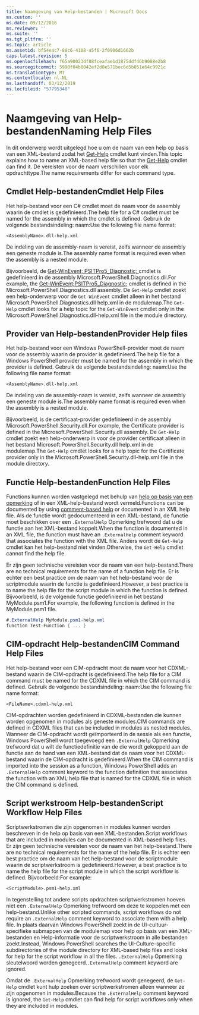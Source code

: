 ```yaml
---
title: Naamgeving van Help-bestanden | Microsoft Docs
ms.custom: ''
ms.date: 09/12/2016
ms.reviewer: ''
ms.suite: ''
ms.tgt_pltfrm: ''
ms.topic: article
ms.assetid: bf54eac7-88c6-4108-a5f6-2f0906d1662b
caps.latest.revision: 5
ms.openlocfilehash: f65a90023df88fceafae1d1875ddf46b9088e2b8
ms.sourcegitcommit: 5990f04b8042ef2d8e571bec6d5b051e64c9921c
ms.translationtype: MT
ms.contentlocale: nl-NL
ms.lasthandoff: 03/12/2019
ms.locfileid: "57795348"
---
```

# <a name="naming-help-files"></a><span data-ttu-id="26841-102">Naamgeving van Help-bestanden</span><span class="sxs-lookup"><span data-stu-id="26841-102">Naming Help Files</span></span>

<span data-ttu-id="26841-103">In dit onderwerp wordt uitgelegd hoe u om de naam van een help op basis van een XML-bestand zodat het [Get-Help](/powershell/module/Microsoft.PowerShell.Core/Get-Help) cmdlet kunt vinden.</span><span class="sxs-lookup"><span data-stu-id="26841-103">This topic explains how to name an XML-based help file so that the [Get-Help](/powershell/module/Microsoft.PowerShell.Core/Get-Help) cmdlet can find it.</span></span> <span data-ttu-id="26841-104">De vereisten voor de naam verschillen voor elk opdrachttype.</span><span class="sxs-lookup"><span data-stu-id="26841-104">The name requirements differ for each command type.</span></span>

## <a name="cmdlet-help-files"></a><span data-ttu-id="26841-105">Cmdlet Help-bestanden</span><span class="sxs-lookup"><span data-stu-id="26841-105">Cmdlet Help Files</span></span>

<span data-ttu-id="26841-106">Het help-bestand voor een C# cmdlet moet de naam voor de assembly waarin de cmdlet is gedefinieerd.</span><span class="sxs-lookup"><span data-stu-id="26841-106">The help file for a C# cmdlet must be named for the assembly in which the cmdlet is defined.</span></span> <span data-ttu-id="26841-107">Gebruik de volgende bestandsindeling: naam:</span><span class="sxs-lookup"><span data-stu-id="26841-107">Use the following file name format:</span></span>

```
<AssemblyName>.dll-help.xml
```

<span data-ttu-id="26841-108">De indeling van de assembly-naam is vereist, zelfs wanneer de assembly een geneste module is.</span><span class="sxs-lookup"><span data-stu-id="26841-108">The assembly name format is required even when the assembly is a nested module.</span></span>

<span data-ttu-id="26841-109">Bijvoorbeeld, de [Get-WinEvent; PSITPro5_Diagnostic; ](/powershell/module/Microsoft.PowerShell.Diagnostics/Get-WinEvent) cmdlet is gedefinieerd in de assembly Microsoft.PowerShell.Diagnostics.dll.</span><span class="sxs-lookup"><span data-stu-id="26841-109">For example, the [Get-WinEvent;PSITPro5_Diagnostic;](/powershell/module/Microsoft.PowerShell.Diagnostics/Get-WinEvent) cmdlet is defined in the Microsoft.PowerShell.Diagnostics.dll assembly.</span></span> <span data-ttu-id="26841-110">De `Get-Help` cmdlet zoekt een help-onderwerp voor de `Get-WinEvent` cmdlet alleen in het bestand Microsoft.PowerShell.Diagnostics.dll help.xml in de modulemap.</span><span class="sxs-lookup"><span data-stu-id="26841-110">The `Get-Help` cmdlet looks for a help topic for the `Get-WinEvent` cmdlet only in the Microsoft.PowerShell.Diagnostics.dll-help.xml file in the module directory.</span></span>

## <a name="provider-help-files"></a><span data-ttu-id="26841-111">Provider van Help-bestanden</span><span class="sxs-lookup"><span data-stu-id="26841-111">Provider Help files</span></span>

<span data-ttu-id="26841-112">Het help-bestand voor een Windows PowerShell-provider moet de naam voor de assembly waarin de provider is gedefinieerd.</span><span class="sxs-lookup"><span data-stu-id="26841-112">The help file for a Windows PowerShell provider must be named for the assembly in which the provider is defined.</span></span> <span data-ttu-id="26841-113">Gebruik de volgende bestandsindeling: naam:</span><span class="sxs-lookup"><span data-stu-id="26841-113">Use the following file name format:</span></span>

```
<AssemblyName>.dll-help.xml
```

<span data-ttu-id="26841-114">De indeling van de assembly-naam is vereist, zelfs wanneer de assembly een geneste module is.</span><span class="sxs-lookup"><span data-stu-id="26841-114">The assembly name format is required even when the assembly is a nested module.</span></span>

<span data-ttu-id="26841-115">Bijvoorbeeld, is de certificaat-provider gedefinieerd in de assembly Microsoft.PowerShell.Security.dll.</span><span class="sxs-lookup"><span data-stu-id="26841-115">For example, the Certificate provider is defined in the Microsoft.PowerShell.Security.dll assembly.</span></span> <span data-ttu-id="26841-116">De `Get-Help` cmdlet zoekt een help-onderwerp in voor de provider certificaat alleen in het bestand Microsoft.PowerShell.Security.dll help.xml in de modulemap.</span><span class="sxs-lookup"><span data-stu-id="26841-116">The `Get-Help` cmdlet looks for a help topic for the Certificate provider only in the Microsoft.PowerShell.Security.dll-help.xml file in the module directory.</span></span>

## <a name="function-help-files"></a><span data-ttu-id="26841-117">Functie Help-bestanden</span><span class="sxs-lookup"><span data-stu-id="26841-117">Function Help Files</span></span>

<span data-ttu-id="26841-118">Functions kunnen worden vastgelegd met behulp van [help op basis van een opmerking](/powershell/module/microsoft.powershell.core/about/about_comment_based_help) of in een XML-help-bestand wordt vermeld.</span><span class="sxs-lookup"><span data-stu-id="26841-118">Functions can be documented by using [comment-based help](/powershell/module/microsoft.powershell.core/about/about_comment_based_help) or documented in an XML help file.</span></span> <span data-ttu-id="26841-119">Als de functie wordt gedocumenteerd in een XML-bestand, de functie moet beschikken over een `.ExternalHelp` Opmerking trefwoord dat u de functie aan het XML-bestand koppelt.</span><span class="sxs-lookup"><span data-stu-id="26841-119">When the function is documented in an XML file, the function must have an `.ExternalHelp` comment keyword that associates the function with the XML file.</span></span> <span data-ttu-id="26841-120">Anders wordt de `Get-Help` cmdlet kan het help-bestand niet vinden.</span><span class="sxs-lookup"><span data-stu-id="26841-120">Otherwise, the `Get-Help` cmdlet cannot find the help file.</span></span>

<span data-ttu-id="26841-121">Er zijn geen technische vereisten voor de naam van een help-bestand.</span><span class="sxs-lookup"><span data-stu-id="26841-121">There are no technical requirements for the name of a function help file.</span></span> <span data-ttu-id="26841-122">Er is echter een best practice om de naam van het help-bestand voor de scriptmodule waarin de functie is gedefinieerd.</span><span class="sxs-lookup"><span data-stu-id="26841-122">However, a best practice is to name the help file for the script module in which the function is defined.</span></span> <span data-ttu-id="26841-123">Bijvoorbeeld, is de volgende functie gedefinieerd in het bestand MyModule.psm1.</span><span class="sxs-lookup"><span data-stu-id="26841-123">For example, the following function is defined in the MyModule.psm1 file.</span></span>

```csharp
#.ExternalHelp MyModule.psm1-help.xml
function Test-Function { ... }
```

## <a name="cim-command-help-files"></a><span data-ttu-id="26841-124">CIM-opdracht Help-bestanden</span><span class="sxs-lookup"><span data-stu-id="26841-124">CIM Command Help Files</span></span>

<span data-ttu-id="26841-125">Het help-bestand voor een CIM-opdracht moet de naam voor het CDXML-bestand waarin de CIM-opdracht is gedefinieerd.</span><span class="sxs-lookup"><span data-stu-id="26841-125">The help file for a CIM command must be named for the CDXML file in which the CIM command is defined.</span></span> <span data-ttu-id="26841-126">Gebruik de volgende bestandsindeling: naam:</span><span class="sxs-lookup"><span data-stu-id="26841-126">Use the following file name format:</span></span>

```
<FileName>.cdxml-help.xml
```

<span data-ttu-id="26841-127">CIM-opdrachten worden gedefinieerd in CDXML-bestanden die kunnen worden opgenomen in modules als geneste modules.</span><span class="sxs-lookup"><span data-stu-id="26841-127">CIM commands are defined in CDXML files that can be included in modules as nested modules.</span></span> <span data-ttu-id="26841-128">Wanneer de CIM-opdracht wordt geïmporteerd in de sessie als een functie, Windows PowerShell wordt toegevoegd een `.ExternalHelp` Opmerking trefwoord dat u wilt de functiedefinitie van de die wordt gekoppeld aan de functie aan de hand van een XML-bestand dat de naam voor het CDXML-bestand waarin de CIM-opdracht is gedefinieerd.</span><span class="sxs-lookup"><span data-stu-id="26841-128">When the CIM command is imported into the session as a function, Windows PowerShell adds an `.ExternalHelp` comment keyword to the function definition that associates the function with an XML help file that is named for the CDXML file in which the CIM command is defined.</span></span>

## <a name="script-workflow-help-files"></a><span data-ttu-id="26841-129">Script werkstroom Help-bestanden</span><span class="sxs-lookup"><span data-stu-id="26841-129">Script Workflow Help Files</span></span>

<span data-ttu-id="26841-130">Scriptwerkstromen die zijn opgenomen in modules kunnen worden beschreven in de help op basis van een XML-bestanden.</span><span class="sxs-lookup"><span data-stu-id="26841-130">Script workflows that are included in modules can be documented in XML-based help files.</span></span> <span data-ttu-id="26841-131">Er zijn geen technische vereisten voor de naam van het help-bestand.</span><span class="sxs-lookup"><span data-stu-id="26841-131">There are no technical requirements for the name of the help file.</span></span> <span data-ttu-id="26841-132">Er is echter een best practice om de naam van het help-bestand voor de scriptmodule waarin de scriptwerkstroom is gedefinieerd.</span><span class="sxs-lookup"><span data-stu-id="26841-132">However, a best practice is to name the help file for the script module in which the script workflow is defined.</span></span> <span data-ttu-id="26841-133">Bijvoorbeeld:</span><span class="sxs-lookup"><span data-stu-id="26841-133">For example:</span></span>

```
<ScriptModule>.psm1-help.xml
```

<span data-ttu-id="26841-134">In tegenstelling tot andere scripts opdrachten scriptwerkstromen hoeven niet een `.ExternalHelp` Opmerking trefwoord om deze te koppelen met een help-bestand.</span><span class="sxs-lookup"><span data-stu-id="26841-134">Unlike other scripted commands, script workflows do not require an `.ExternalHelp` comment keyword to associate them with a help file.</span></span> <span data-ttu-id="26841-135">In plaats daarvan Windows PowerShell zoekt in de UI-cultuur-specifieke submappen van de modulemap voor help op basis van een XML-bestanden en Help-informatie voor de scriptwerkstroom in alle bestanden zoekt.</span><span class="sxs-lookup"><span data-stu-id="26841-135">Instead, Windows PowerShell searches the UI-Culture-specific subdirectories of the module directory for XML-based help files and looks for help for the script workflow in all the files.</span></span> <span data-ttu-id="26841-136">`.ExternalHelp` Opmerking sleutelwoord worden genegeerd.</span><span class="sxs-lookup"><span data-stu-id="26841-136">`.ExternalHelp` comment keyword are ignored.</span></span>

<span data-ttu-id="26841-137">Omdat de `.ExternalHelp` Opmerking trefwoord wordt genegeerd, de `Get-Help` cmdlet kunt hulp zoeken over scriptwerkstromen alleen wanneer ze zijn opgenomen in modules.</span><span class="sxs-lookup"><span data-stu-id="26841-137">Because the `.ExternalHelp` comment keyword is ignored, the `Get-Help` cmdlet can find help for script workflows only when they are included in modules.</span></span>